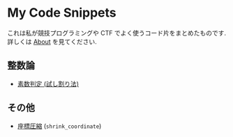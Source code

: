 # My Code Snippets

これは私が競技プログラミングや CTF でよく使うコード片をまとめたものです.
詳しくは [About](./about) を見てください.

## 整数論

* [素数判定 (試し割り法)](./python/trial_division.html)

## その他

* [座標圧縮](/other/shrink_coordinate) (`shrink_coordinate`)

